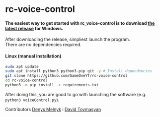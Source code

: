 # rc-voice-control

#### The easiest way to get started with rc_voice-control is to download [the latest release](https://github.com/GameOneYT/rc-voice-control/releases) for Windows.<br>
After downloading the release, simpliest launch the program.<br>
There are no dependencies required.

#### Linux (manual installation)

```BASH
sudo apt update
sudo apt install python3 python3-pip git -y # Install dependencies
git clone https://github.com/GameOneYT/rc-voice-control
cd rc-voice-control
python3 -m pip install -r requirements.txt
```
After doing this, you are good to go with launching the software (e.g. `python3 voiceControl.py`).

Contributors 
[Denys Melnyk](https://github.com/GameOneYT) i [David Tovmasyan](https://github.com/David-Tovmasyan)
